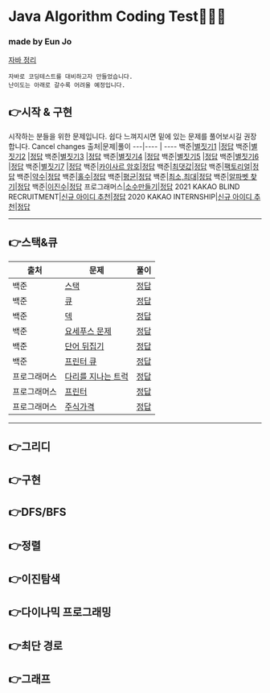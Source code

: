 # Java Algorithm Coding Test👩🏻‍💻
### made by Eun Jo
[자바 정리](https://github.com/corrvax/algorithm/blob/master/%EC%9E%90%EB%B0%94%20%EC%A0%95%EB%A6%AC.md)
~~~
자바로 코딩테스트를 대비하고자 만들었습니다.
난이도는 아래로 갈수록 어려울 예정입니다.
~~~
## 👉시작 & 구현
시작하는 분들을 위한 문제입니다. 쉽다 느껴지시면 밑에 있는 문제를 풀어보시길 권장합니다.
Cancel changes
출처|문제|풀이
---|---- | ---- 
백준|[별짓기1](https://www.acmicpc.net/problem/2438) |[정답](https://github.com/EJ-coding/algorithm/blob/master/src/implementation/Bj2438.java) 
백준|[별짓기2](https://www.acmicpc.net/problem/2439) |[정답](https://github.com/EJ-coding/algorithm/blob/master/src/implementation/Bj2439.java) 
백준|[별짓기3](https://www.acmicpc.net/problem/2440) |[정답](https://github.com/EJ-coding/algorithm/blob/master/src/implementation/Bj2440.java) 
백준|[별짓기4](https://www.acmicpc.net/problem/2441) |[정답](https://github.com/EJ-coding/algorithm/blob/master/src/implementation/Bj2441.java) 
백준|[별짓기5](https://www.acmicpc.net/problem/2442) |[정답](https://github.com/EJ-coding/algorithm/blob/master/src/implementation/Bj2442.java) 
백준|[별짓기6](https://www.acmicpc.net/problem/2443) |[정답](https://github.com/EJ-coding/algorithm/blob/master/src/implementation/Bj2443.java) 
백준|[별짓기7](https://www.acmicpc.net/problem/2444) |[정답](https://github.com/EJ-coding/algorithm/blob/master/src/implementation/Bj2444.java) 
백준|[카이사르 암호](https://www.acmicpc.net/problem/5598)|[정답](https://github.com/EJ-coding/algorithm/blob/master/src/implementation/Bj5598.java)
백준|[최댓값](https://www.acmicpc.net/problem/2562)|[정답](https://github.com/EJ-coding/algorithm/blob/master/src/implementation/Bj2562.java)
백준|[팩토리얼](https://www.acmicpc.net/problem/10872)|[정답](https://github.com/EJ-coding/algorithm/blob/master/src/implementation/Bj10872.java)
백준|[약수](https://www.acmicpc.net/problem/1037)|[정답](https://github.com/EJ-coding/algorithm/blob/master/src/implementation/Bj1037.java)
백준|[홀수](https://www.acmicpc.net/problem/2576)|[정답](https://github.com/EJ-coding/algorithm/blob/master/src/implementation/Bj2576.java)
백준|[평균](https://www.acmicpc.net/problem/1546)|[정답](https://github.com/EJ-coding/algorithm/blob/master/src/implementation/Bj1546.java)
백준|[최소,최대](https://www.acmicpc.net/problem/10818)|[정답](https://github.com/EJ-coding/algorithm/blob/master/src/implementation/Bj10818.java)
백준|[알파벳 찾기](https://www.acmicpc.net/problem/10809)|[정답](https://github.com/EJ-coding/algorithm/blob/master/src/implementation/Bj10809.java)
백준|[이진수](https://www.acmicpc.net/problem/3460)|[정답](https://github.com/EJ-coding/algorithm/blob/master/src/implementation/Bj3460.java)
프로그래머스|[소수만들기](https://programmers.co.kr/learn/courses/30/lessons/12977)|[정답](https://github.com/corrvax/algorithm/blob/master/src/implementation/Pro12977.java)
2021 KAKAO BLIND RECRUITMENT|[신규 아이디 추천](https://programmers.co.kr/learn/courses/30/lessons/72410)|[정답](https://github.com/corrvax/algorithm/blob/master/src/implementation/Pro71418.java)
2020 KAKAO INTERNSHIP|[신규 아이디 추천](https://programmers.co.kr/learn/courses/30/lessons/72410)|[정답](https://github.com/corrvax/algorithm/blob/master/src/implementation/Pro71418.java)


 ---
 ## 👉스택&큐
 출처|문제|풀이
 ---|----|----
 백준|[스택](https://www.acmicpc.net/problem/10828) | [정답](https://github.com/corrvax/algorithm/blob/master/src/Stack_Queue/Bj10828.java)
 백준|[큐](https://www.acmicpc.net/problem/10845) | [정답](https://github.com/corrvax/algorithm/blob/master/src/Stack_Queue/Bj10845.java)
 백준|[덱](https://www.acmicpc.net/problem/10866) | [정답](https://github.com/corrvax/algorithm/blob/master/src/Stack_Queue/Bj10866.java)
 백준|[요세푸스 문제](https://www.acmicpc.net/problem/1158) |[정답](https://github.com/corrvax/algorithm/blob/master/src/Stack_Queue/Bj1158.java)
 백준|[단어 뒤집기](https://www.acmicpc.net/problem/9093) | [정답](https://github.com/corrvax/algorithm/blob/master/src/Stack_Queue/Bj9093.java)
 백준|[프린터 큐](https://www.acmicpc.net/problem/1966) | [정답](https://github.com/corrvax/algorithm/blob/master/src/Stack_Queue/Bj1966.java)
 프로그래머스|[다리를 지나는 트럭](https://programmers.co.kr/learn/courses/30/lessons/42583)|[정답]()
 프로그래머스 |[프린터](https://programmers.co.kr/learn/courses/30/lessons/42587)|[정답]()
 프로그래머스|[주식가격](https://programmers.co.kr/learn/courses/30/lessons/42584)|[정답]()


---
##  👉그리디
##  👉구현
##  👉DFS/BFS
##  👉정렬
##  👉이진탐색
##  👉다이나믹 프로그래밍
##  👉최단 경로
##  👉그래프
